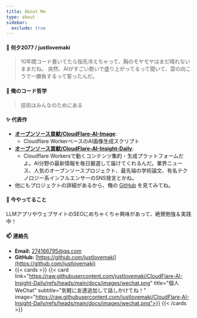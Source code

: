 ```yaml
---
title: About Me
type: about
sidebar:
  exclude: true
---
```

#### 👋 何夕2077 / justlovemaki

> 10年間コード書いてたら指先冷えちゃって、胸のモヤモヤはまだ晴れないままだね。
> 突然、AIがすごい勢いで盛り上がってるって聞いて、雲の向こうで一勝負するって誓ったんだ。

#### 🚀 俺のコード哲学

> 技術はみんなのためにある

#### ✨ 代表作

*   **[オープンソース貢献/CloudFlare-AI-Image](https://github.com/justlovemaki/CloudFlare-AI-Image)**:
    *   Cloudflare WorkerベースのAI画像生成スクリプト
*   **[オープンソース貢献/CloudFlare-AI-Insight-Daily](https://github.com/justlovemaki/CloudFlare-AI-Insight-Daily)**:
    *   Cloudflare Workersで動くコンテンツ集約・生成プラットフォームだよ。AI分野の最新情報を毎日厳選して届けてくれるんだ。業界ニュース、人気のオープンソースプロジェクト、最先端の学術論文、有名テクノロジー系インフルエンサーのSNS発言とかね。
*   他にもプロジェクトの詳細があるから、俺の [GitHub](https://github.com/justlovemaki) を見てみてね。

#### 🌱 今やってること

LLMアプリやウェブサイトのSEOにめちゃくちゃ興味があって、絶賛勉強＆実践中！

#### 📫 連絡先

*   **Email:** [274166795@qq.com](mailto:274166795@qq.com)
*   **GitHub:** [https://github.com/justlovemaki](https://github.com/justlovemaki)
*   {{< cards >}}
    {{< card link="https://raw.githubusercontent.com/justlovemaki/CloudFlare-AI-Insight-Daily/refs/heads/main/docs/images/wechat.png" title="個人WeChat" subtitle="気軽に友達追加して話しかけてね！" image="https://raw.githubusercontent.com/justlovemaki/CloudFlare-AI-Insight-Daily/refs/heads/main/docs/images/wechat.png">}}
    {{< /cards >}}